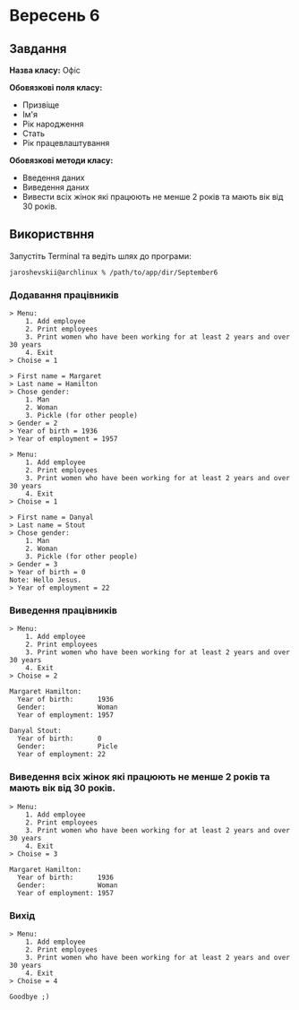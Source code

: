 # Вересень 6

## Завдання

**Назва класу:** Офіс

**Обовязкові поля класу:**
- Призвіще
- Ім'я
- Рік народження
- Стать
- Рік працевлаштування

**Обовязкові методи класу:**
- Введення даних
- Виведення даних
- Вивести всіх жінок які працюють не менше 2 років та мають вік від 30 років.

## Використвння

Запустіть Terminal та ведіть шлях до програми:

```
jaroshevskii@archlinux % /path/to/app/dir/September6
```

### Додавання працівників

```
> Menu:
    1. Add employee
    2. Print employees
    3. Print women who have been working for at least 2 years and over 30 years
    4. Exit
> Choise = 1

> First name = Margaret          
> Last name = Hamilton
> Chose gender:
    1. Man
    2. Woman
    3. Pickle (for other people)
> Gender = 2
> Year of birth = 1936
> Year of employment = 1957        

> Menu:
    1. Add employee
    2. Print employees
    3. Print women who have been working for at least 2 years and over 30 years
    4. Exit
> Choise = 1

> First name = Danyal      
> Last name = Stout                                                 
> Chose gender:
    1. Man
    2. Woman
    3. Pickle (for other people)
> Gender = 3
> Year of birth = 0
Note: Hello Jesus.
> Year of employment = 22  
```

### Виведення працівників

```
> Menu:
    1. Add employee
    2. Print employees
    3. Print women who have been working for at least 2 years and over 30 years
    4. Exit
> Choise = 2

Margaret Hamilton:
  Year of birth:      1936
  Gender:             Woman
  Year of employment: 1957

Danyal Stout:
  Year of birth:      0
  Gender:             Picle
  Year of employment: 22
```

### Виведення всіх жінок які працюють не менше 2 років та мають вік від 30 років.

```
> Menu:
    1. Add employee
    2. Print employees
    3. Print women who have been working for at least 2 years and over 30 years
    4. Exit
> Choise = 3

Margaret Hamilton:
  Year of birth:      1936
  Gender:             Woman
  Year of employment: 1957
```

### Вихід

```
> Menu:
    1. Add employee
    2. Print employees
    3. Print women who have been working for at least 2 years and over 30 years
    4. Exit
> Choise = 4

Goodbye ;)
```
